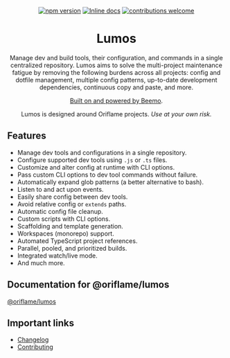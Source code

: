 <div align="center">

[![npm version](https://badge.fury.io/js/@oriflame%2Flumos.svg)](https://badge.fury.io/js/@oriflame%2Flumos)
[![Inline docs](https://inch-ci.org/github/dwyl/hapi-auth-jwt2.svg?branch=master)](https://github.com/Oriflame/lumos/tree/master/packages/lumos)
[![contributions welcome](https://img.shields.io/badge/contributions-welcome-brightgreen.svg?style=flat)](https://github.com/Oriflame/lumos/tree/master/CONTRIBUTING.md)

# Lumos

Manage dev and build tools, their configuration, and commands in a single centralized repository.
Lumos aims to solve the multi-project maintenance fatigue by removing the following burdens across
all projects: config and dotfile management, multiple config patterns, up-to-date development
dependencies, continuous copy and paste, and more.

[Built on and powered by Beemo](https://github.com/beemojs/beemo).

Lumos is designed around Oriflame projects. _Use at your own risk._

</div>

## Features

- Manage dev tools and configurations in a single repository.
- Configure supported dev tools using `.js` or `.ts` files.
- Customize and alter config at runtime with CLI options.
- Pass custom CLI options to dev tool commands without failure.
- Automatically expand glob patterns (a better alternative to bash).
- Listen to and act upon events.
- Easily share config between dev tools.
- Avoid relative config or `extends` paths.
- Automatic config file cleanup.
- Custom scripts with CLI options.
- Scaffolding and template generation.
- Workspaces (monorepo) support.
- Automated TypeScript project references.
- Parallel, pooled, and prioritized builds.
- Integrated watch/live mode.
- And much more.

## Documentation for @oriflame/lumos

[@oriflame/lumos](./packages/lumos/README.md)

## Important links

- [Changelog](./CHANGELOG.md)
- [Contributing](./CONTRIBUTING.md)
